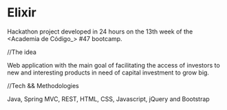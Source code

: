 # Elixir

Hackathon project developed in 24 hours on the 13th week of the <Academia de Código_> #47 bootcamp.

//The idea

Web application with the main goal of facilitating the access of investors to new and interesting products in need of capital investment to grow big.

//Tech && Methodologies

Java, Spring MVC, REST, HTML, CSS, Javascript, jQuery and Bootstrap